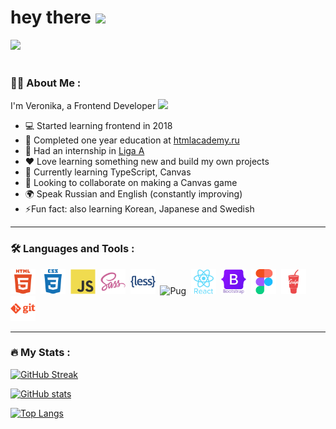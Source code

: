 <h1>
  hey there
  <img src="https://media.giphy.com/media/hvRJCLFzcasrR4ia7z/giphy.gif" width="30px"/>
</h1>

<div id="header">
  <img src="https://media.giphy.com/media/aIJDrOomj81MQZz2uO/giphy.gif" width="200"/>
</div>
<div>
  <img src="https://komarev.com/ghpvc/?username=JepardMay&style=flat-square&color=yellow" alt=""/>
</div>

### :woman_technologist: About Me :
I'm Veronika, a Frontend Developer <img src="https://media.giphy.com/media/WUlplcMpOCEmTGBtBW/giphy.gif" width="30">

- 💻 Started learning frontend in 2018
- 🔎 Completed one year education at [htmlacademy.ru](https://htmlacademy.ru/profession/frontender)
- 🏢 Had an internship in [Liga A](https://ligaa.agency/)
- ❤️ Love learning something new and build my own projects
- 🌱 Currently learning TypeScript, Canvas
- 👯 Looking to collaborate on making a Canvas game
- 🌍︎ Speak Russian and English (constantly improving)
- ⚡Fun fact: also learning Korean, Japanese and Swedish

---

### :hammer_and_wrench: Languages and Tools :
<div id="tools">
  <img src="https://github.com/devicons/devicon/blob/master/icons/html5/html5-plain-wordmark.svg" title="HTML5" alt="HTML5" width="40" height="40"/>&nbsp;
  <img src="https://github.com/devicons/devicon/blob/master/icons/css3/css3-plain-wordmark.svg" title="CSS3" alt="CSS3" width="40" height="40"/>&nbsp;
  <img src="https://github.com/devicons/devicon/blob/master/icons/javascript/javascript-original.svg" title="JavaScript" alt="JavaScript" width="40" height="40"/>&nbsp;
  <img src="https://github.com/devicons/devicon/blob/master/icons/sass/sass-original.svg" title="Sass" alt="Sass" width="40" height="40"/>&nbsp;
  <img src="https://github.com/devicons/devicon/blob/master/icons/less/less-plain-wordmark.svg" title="Less" alt="Less" width="40" height="40"/>&nbsp;
  <img src="https://github.com/pugjs/pug-logo/blob/master/SVG/pug-final-logo-_-colour-128.svg" title="Pug" alt="Pug" width="40" height="40"/>&nbsp;
  <img src="https://github.com/devicons/devicon/blob/master/icons/react/react-original-wordmark.svg" title="React" alt="React" width="40" height="40"/>&nbsp;
  <img src="https://github.com/devicons/devicon/blob/master/icons/bootstrap/bootstrap-original-wordmark.svg" title="Bootstrap" alt="Bootstrap" width="40" height="40"/>&nbsp;
  <img src="https://github.com/devicons/devicon/blob/master/icons/figma/figma-original.svg" title="Figma" alt="Figma" width="40" height="40"/>&nbsp;
  <img src="https://github.com/devicons/devicon/blob/master/icons/gulp/gulp-plain.svg" title="Gulp" alt="Gulp " width="40" height="40"/>&nbsp;
  <img src="https://github.com/devicons/devicon/blob/master/icons/git/git-plain-wordmark.svg" title="Git" **alt="Git" width="40" height="40"/>
</div>

---

### :fire: My Stats :
[![GitHub Streak](https://streak-stats.demolab.com?user=JepardMay&theme=radical&date_format=j%20M%5B%20Y%5D&exclude_days=Sun%2CSat)](https://git.io/streak-stats)

[![GitHub stats](https://github-readme-stats-jepardmays-projects.vercel.app/api?username=JepardMay&show_icons=true&theme=radical&hide=stars&include_all_commits=true)](https://github.com/JepardMay/github-readme-stats)

[![Top Langs](https://github-readme-stats-jepardmays-projects.vercel.app/api/top-langs/?username=JepardMay&theme=radical)](https://github.com/JepardMay/github-readme-stats)
<!--
**JepardMay/JepardMay** is a ✨ _special_ ✨ repository because its `README.md` (this file) appears on your GitHub profile.
-->
